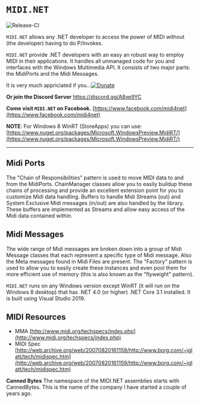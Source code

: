 # `MIDI.NET`

![Release-CI](https://github.com/obiwanjacobi/midi.net/workflows/Release-CI/badge.svg)

`MIDI.NET` allows any .NET developer to access the power of MIDI without (the developer) having to do P/Invokes.

`MIDI.NET` provide .NET developers with an easy an robust way to employ MIDI in their applications.
It handles all unmanaged code for you and interfaces with the Windows Multimedia API. 
It consists of two major parts: the MidiPorts and the Midi Messages.

It is very much appriciated if you...[![Donate](https://www.paypalobjects.com/en_US/i/btn/btn_donate_LG.gif)](https://www.paypal.com/cgi-bin/webscr?cmd=_donations&business=HTE6LFLSC8RPL&lc=US&item_name=Canned%20Bytes&item_number=MIDI%2eNET&currency_code=EUR&bn=PP%2dDonationsBF%3abtn_donate_LG%2egif%3aNonHosted)

**Or join the Discord Server** https://discord.gg/A8xe9YC

**Come visit `MIDI.NET` on Facebook.**
[https://www.facebook.com/midi4net](https://www.facebook.com/midi4net)

**NOTE**: For Windows 8 WinRT (StoreApps) you can use: [https://www.nuget.org/packages/Microsoft.WindowsPreview.MidiRT/](https://www.nuget.org/packages/Microsoft.WindowsPreview.MidiRT/)

----

## Midi Ports
The "Chain of Responsibilities" pattern is used to move MIDI data to and from the MidiPorts. ChainManager classes allow you to easily buildup these chains of processing and provide an excellent extension point for you to customize Midi data handling.
Buffers to handle Midi Streams (out) and System Exclusive Midi messages (in/out) are also handled by the library. These buffers are implemented as Streams and allow easy access of the Midi data contained within.

## Midi Messages
The wide range of Midi messages are broken down into a group of Midi Message classes that each represent a specific type of Midi message. Also the Meta messages found in Midi Files are present.
The "Factory" pattern is used to allow you to easily create these instances and even pool them for more efficient use of memory (this is also known as the "flyweight" pattern).

`MIDI.NET` runs on any Windows version except WinRT (it will run on the Windows 8 desktop) that has .NET 4.0 (or higher) .NET Core 3.1 installed. It is built using Visual Studio 2019.

## MIDI Resources
* MMA [http://www.midi.org/techspecs/index.php](http://www.midi.org/techspecs/index.php)
* MIDI Spec [http://web.archive.org/web/20070820161159/http://www.borg.com/~jglatt/tech/midispec.htm](http://web.archive.org/web/20070820161159/http://www.borg.com/~jglatt/tech/midispec.htm) 

**Canned Bytes**
The namespace of the MIDI.NET assemblies starts with CannedBytes. 
This is the name of the company I have started a couple of years ago. 

